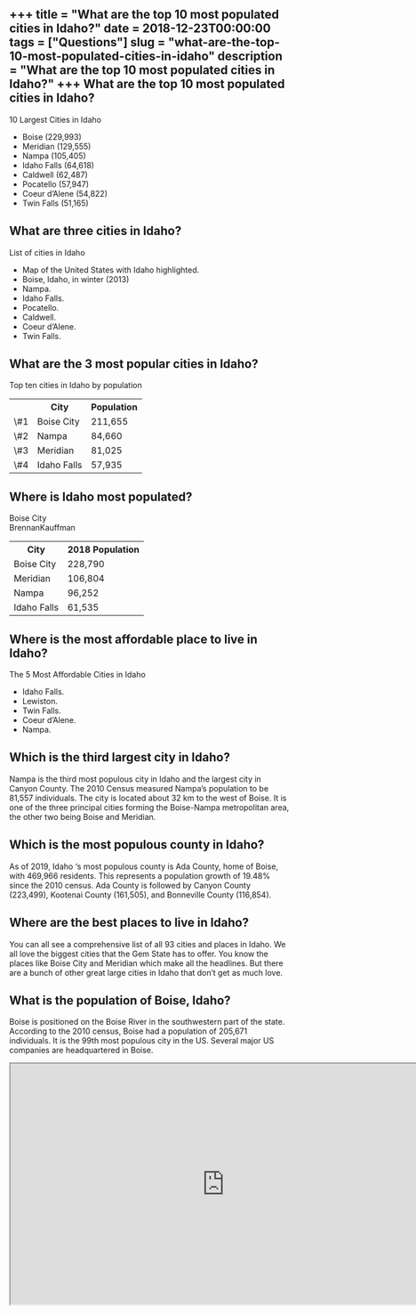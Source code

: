 +++
title = "What are the top 10 most populated cities in Idaho?"
date = 2018-12-23T00:00:00
tags = ["Questions"]
slug = "what-are-the-top-10-most-populated-cities-in-idaho"
description = "What are the top 10 most populated cities in Idaho?"
+++
What are the top 10 most populated cities in Idaho?
---------------------------------------------------

10 Largest Cities in Idaho

- Boise (229,993)
- Meridian (129,555)
- Nampa (105,405)
- Idaho Falls (64,618)
- Caldwell (62,487)
- Pocatello (57,947)
- Coeur d’Alene (54,822)
- Twin Falls (51,165)

What are three cities in Idaho?
-------------------------------

List of cities in Idaho

- Map of the United States with Idaho highlighted.
- Boise, Idaho, in winter (2013)
- Nampa.
- Idaho Falls.
- Pocatello.
- Caldwell.
- Coeur d’Alene.
- Twin Falls.

What are the 3 most popular cities in Idaho?
--------------------------------------------

Top ten cities in Idaho by population

<table><tr><th></th><th>City</th><th>Population</th></tr><tr><td>\#1</td><td>Boise City</td><td>211,655</td></tr><tr><td>\#2</td><td>Nampa</td><td>84,660</td></tr><tr><td>\#3</td><td>Meridian</td><td>81,025</td></tr><tr><td>\#4</td><td>Idaho Falls</td><td>57,935</td></tr></table>

Where is Idaho most populated?
------------------------------

Boise City  
BrennanKauffman

<table><tr><th>City</th><th>2018 Population</th></tr><tr><td>Boise City</td><td>228,790</td></tr><tr><td>Meridian</td><td>106,804</td></tr><tr><td>Nampa</td><td>96,252</td></tr><tr><td>Idaho Falls</td><td>61,535</td></tr></table>

Where is the most affordable place to live in Idaho?
----------------------------------------------------

The 5 Most Affordable Cities in Idaho

- Idaho Falls.
- Lewiston.
- Twin Falls.
- Coeur d’Alene.
- Nampa.

Which is the third largest city in Idaho?
-----------------------------------------

Nampa is the third most populous city in Idaho and the largest city in Canyon County. The 2010 Census measured Nampa’s population to be 81,557 individuals. The city is located about 32 km to the west of Boise. It is one of the three principal cities forming the Boise-Nampa metropolitan area, the other two being Boise and Meridian.

Which is the most populous county in Idaho?
-------------------------------------------

As of 2019, Idaho ‘s most populous county is Ada County, home of Boise, with 469,966 residents. This represents a population growth of 19.48% since the 2010 census. Ada County is followed by Canyon County (223,499), Kootenai County (161,505), and Bonneville County (116,854).

Where are the best places to live in Idaho?
-------------------------------------------

You can all see a comprehensive list of all 93 cities and places in Idaho. We all love the biggest cities that the Gem State has to offer. You know the places like Boise City and Meridian which make all the headlines. But there are a bunch of other great large cities in Idaho that don’t get as much love.

What is the population of Boise, Idaho?
---------------------------------------

Boise is positioned on the Boise River in the southwestern part of the state. According to the 2010 census, Boise had a population of 205,671 individuals. It is the 99th most populous city in the US. Several major US companies are headquartered in Boise.

<iframe allow="accelerometer; autoplay; clipboard-write; encrypted-media; gyroscope; picture-in-picture" allowfullscreen="" class="__youtube_prefs__  epyt-is-override  no-lazyload" data-no-lazy="1" data-origheight="433" data-origwidth="770" data-skipgform_ajax_framebjll="" height="433" id="_ytid_85225" loading="lazy" src="https://www.youtube.com/embed/oJz-lNSDuOc?enablejsapi=1&autoplay=0&cc_load_policy=0&cc_lang_pref=&iv_load_policy=1&loop=0&modestbranding=0&rel=1&fs=1&playsinline=0&autohide=2&theme=dark&color=red&controls=1&" title="YouTube player" width="770"></iframe>